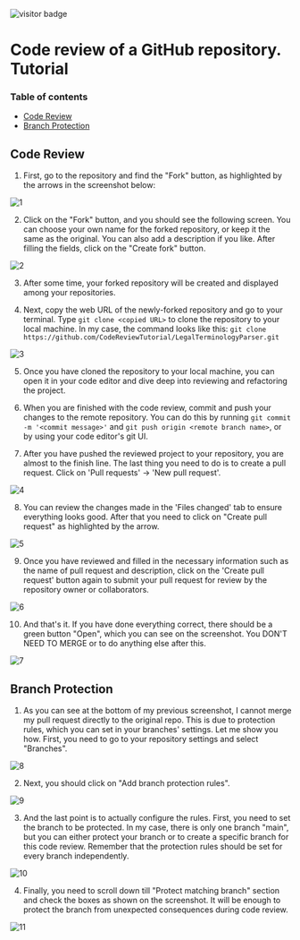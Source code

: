 ![visitor badge](https://visitor-badge.glitch.me/badge?page_id=CodeReviewTutorial.LegalTerminologyParser)

# Code review of a GitHub repository. Tutorial

### Table of contents

* [Code Review](#code-review)
* [Branch Protection](#branch-protection)

## Code Review

1. First, go to the repository and find the "Fork" button, as highlighted by the arrows in the screenshot below:

![1](img/1.PNG)

2. Click on the "Fork" button, and you should see the following screen. You can choose your own name for the forked
   repository, or keep it the same as the original. You can also add a description if you like. After filling the
   fields, click on the "Create fork" button.

![2](img/2.PNG)

3. After some time, your forked repository will be created and displayed among your repositories.


4. Next, copy the web URL of the newly-forked repository and go to your terminal. Type `git clone <copied URL>` to
   clone the repository to your local machine. In my case, the command looks like this:
   `git clone https://github.com/CodeReviewTutorial/LegalTerminologyParser.git`

![3](img/3.PNG)

5. Once you have cloned the repository to your local machine, you can open it in your code editor and dive deep into
   reviewing and refactoring the project.

6. When you are finished with the code review, commit and push your changes to the remote repository. You can do this
   by running `git commit -m '<commit message>'` and `git push origin <remote branch name>`, or by using your code
   editor's git UI.

7. After you have pushed the reviewed project to your repository, you are almost to the finish line. The last thing you
   need to do is to create a pull request. Click on 'Pull requests' -> 'New pull request'.

![4](img/4.PNG)

8. You can review the changes made in the 'Files changed' tab to ensure everything looks good. After that you need to
   click on "Create pull request" as highlighted by the arrow.

![5](img/5.PNG)

9. Once you have reviewed and filled in the necessary information such as the name of pull request and description,
   click on the 'Create pull request' button again to submit your pull request for review by the repository owner or
   collaborators.

![6](img/6.PNG)

10. And that's it. If you have done everything correct, there should be a green button "Open", which you can see on the
    screenshot. You DON'T NEED TO MERGE or to do anything else after this.

![7](img/7.PNG)

## Branch Protection

1. As you can see at the bottom of my previous screenshot, I cannot merge my pull request directly to the original
   repo. This is due to protection rules, which you can set in your branches' settings. Let me show you how. First, you
   need to go to your repository settings and select "Branches".

![8](img/8.PNG)

2. Next, you should click on "Add branch protection rules".

![9](img/9.PNG)

3. And the last point is to actually configure the rules. First, you need to set the branch to be protected. In my case,
   there is only one branch "main", but you can either protect your branch or to create a specific branch for this
   code review. Remember that the protection rules should be set for every branch independently.

![10](img/10.png)

4. Finally, you need to scroll down till "Protect matching branch" section and check the boxes as shown on the
   screenshot. It will be enough to protect the branch from unexpected consequences during code review.

![11](img/11.png)
